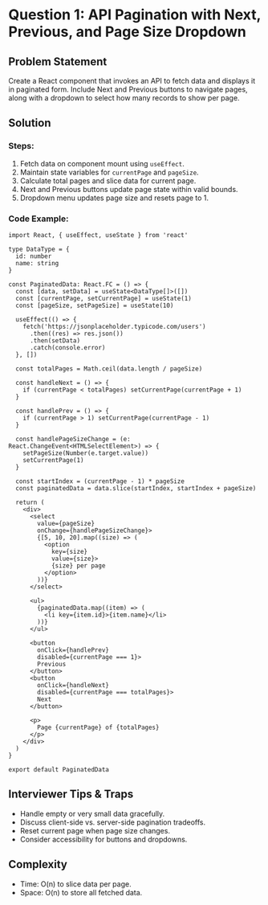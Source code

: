 # Question 1: API Pagination with Next, Previous, and Page Size Dropdown

## Problem Statement

Create a React component that invokes an API to fetch data and displays it in paginated form. Include Next and Previous buttons to navigate pages, along with a dropdown to select how many records to show per page.

## Solution

### Steps:

1. Fetch data on component mount using `useEffect`.
2. Maintain state variables for `currentPage` and `pageSize`.
3. Calculate total pages and slice data for current page.
4. Next and Previous buttons update page state within valid bounds.
5. Dropdown menu updates page size and resets page to 1.

### Code Example:

```tsx
import React, { useEffect, useState } from 'react'

type DataType = {
  id: number
  name: string
}

const PaginatedData: React.FC = () => {
  const [data, setData] = useState<DataType[]>([])
  const [currentPage, setCurrentPage] = useState(1)
  const [pageSize, setPageSize] = useState(10)

  useEffect(() => {
    fetch('https://jsonplaceholder.typicode.com/users')
      .then((res) => res.json())
      .then(setData)
      .catch(console.error)
  }, [])

  const totalPages = Math.ceil(data.length / pageSize)

  const handleNext = () => {
    if (currentPage < totalPages) setCurrentPage(currentPage + 1)
  }

  const handlePrev = () => {
    if (currentPage > 1) setCurrentPage(currentPage - 1)
  }

  const handlePageSizeChange = (e: React.ChangeEvent<HTMLSelectElement>) => {
    setPageSize(Number(e.target.value))
    setCurrentPage(1)
  }

  const startIndex = (currentPage - 1) * pageSize
  const paginatedData = data.slice(startIndex, startIndex + pageSize)

  return (
    <div>
      <select
        value={pageSize}
        onChange={handlePageSizeChange}>
        {[5, 10, 20].map((size) => (
          <option
            key={size}
            value={size}>
            {size} per page
          </option>
        ))}
      </select>

      <ul>
        {paginatedData.map((item) => (
          <li key={item.id}>{item.name}</li>
        ))}
      </ul>

      <button
        onClick={handlePrev}
        disabled={currentPage === 1}>
        Previous
      </button>
      <button
        onClick={handleNext}
        disabled={currentPage === totalPages}>
        Next
      </button>

      <p>
        Page {currentPage} of {totalPages}
      </p>
    </div>
  )
}

export default PaginatedData
```

## Interviewer Tips & Traps

- Handle empty or very small data gracefully.
- Discuss client-side vs. server-side pagination tradeoffs.
- Reset current page when page size changes.
- Consider accessibility for buttons and dropdowns.

## Complexity

- Time: O(n) to slice data per page.
- Space: O(n) to store all fetched data.
